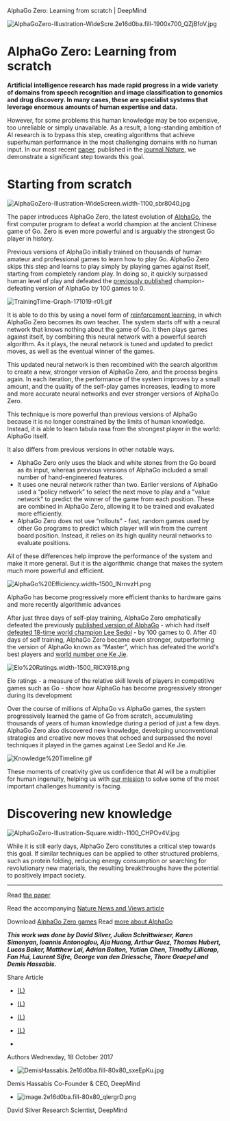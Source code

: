 AlphaGo Zero: Learning from scratch | DeepMind

 ![AlphaGoZero-Illustration-WideScre.2e16d0ba.fill-1900x700_QZjBfoV.jpg](../_resources/125dee743c7bef37c6bcc615df972fff.jpg)

# AlphaGo Zero: Learning from scratch

**Artificial intelligence research has made rapid progress in a wide variety of domains from speech recognition and image classification to genomics and drug discovery. In many cases, these are specialist systems that leverage enormous amounts of human expertise and data.**

However, for some problems this human knowledge may be too expensive, too unreliable or simply unavailable. As a result, a long-standing ambition of AI research is to bypass this step, creating algorithms that achieve superhuman performance in the most challenging domains with no human input. In our most recent [paper](http://nature.com/articles/doi:10.1038/nature24270), published in the [journal Nature](https://www.nature.com/), we demonstrate a significant step towards this goal.

#        Starting from scratch

 ![AlphaGoZero-Illustration-WideScreen.width-1100_sbr8040.jpg](../_resources/8a0728a5d99a9ba087eba6d0ddf3043d.jpg)

The paper introduces AlphaGo Zero, the latest evolution of [AlphaGo](https://deepmind.com/research/alphago/), the first computer program to defeat a world champion at the ancient Chinese game of Go. Zero is even more powerful and is arguably the strongest Go player in history.

Previous versions of AlphaGo initially trained on thousands of human amateur and professional games to learn how to play Go. AlphaGo Zero skips this step and learns to play simply by playing games against itself, starting from completely random play. In doing so, it quickly surpassed human level of play and defeated the [previously published](http://www.nature.com/nature/journal/v529/n7587/full/nature16961.html?foxtrotcallback=true) champion-defeating version of AlphaGo by 100 games to 0.

 ![TrainingTime-Graph-171019-r01.gif](../_resources/325c09139703bdcdd62fbeaffd588447.gif)

It is able to do this by using a novel form of [reinforcement learning](https://en.wikipedia.org/wiki/Reinforcement_learning), in which AlphaGo Zero becomes its own teacher. The system starts off with a neural network that knows nothing about the game of Go. It then plays games against itself, by combining this neural network with a powerful search algorithm. As it plays, the neural network is tuned and updated to predict moves, as well as the eventual winner of the games.

This updated neural network is then recombined with the search algorithm to create a new, stronger version of AlphaGo Zero, and the process begins again. In each iteration, the performance of the system improves by a small amount, and the quality of the self-play games increases, leading to more and more accurate neural networks and ever stronger versions of AlphaGo Zero.

This technique is more powerful than previous versions of AlphaGo because it is no longer constrained by the limits of human knowledge. Instead, it is able to learn tabula rasa from the strongest player in the world: AlphaGo itself.

It also differs from previous versions in other notable ways.

- AlphaGo Zero only uses the black and white stones from the Go board as its input, whereas previous versions of AlphaGo included a small number of hand-engineered features.
- It uses one neural network rather than two. Earlier versions of AlphaGo used a “policy network” to select the next move to play and a ”value network” to predict the winner of the game from each position. These are combined in AlphaGo Zero, allowing it to be trained and evaluated more efficiently.
- AlphaGo Zero does not use “rollouts” - fast, random games used by other Go programs to predict which player will win from the current board position. Instead, it relies on its high quality neural networks to evaluate positions.

All of these differences help improve the performance of the system and make it more general. But it is the algorithmic change that makes the system much more powerful and efficient.

 ![AlphaGo%20Efficiency.width-1500_lNrnvzH.png](../_resources/0fb3c76e420fe212f810db9e073516df.png)

AlphaGo has become progressively more efficient thanks to hardware gains and more recently algorithmic advances

After just three days of self-play training, AlphaGo Zero emphatically defeated the previously [published version of AlphaGo](https://research.googleblog.com/2016/01/alphago-mastering-ancient-game-of-go.html) - which had itself [defeated 18-time world champion Lee Sedol](https://deepmind.com/research/alphago/alphago-korea/) - by 100 games to 0. After 40 days of self training, AlphaGo Zero became even stronger, outperforming the version of AlphaGo known as “Master”, which has defeated the world's best players and [world number one Ke Jie](https://deepmind.com/research/alphago/alphago-china/).

 ![Elo%20Ratings.width-1500_RlCX918.png](../_resources/68ea17e7e553652e90eb18528d02a7b8.png)

Elo ratings - a measure of the relative skill levels of players in competitive games such as Go - show how AlphaGo has become progressively stronger during its development

Over the course of millions of AlphaGo vs AlphaGo games, the system progressively learned the game of Go from scratch, accumulating thousands of years of human knowledge during a period of just a few days. AlphaGo Zero also discovered new knowledge, developing unconventional strategies and creative new moves that echoed and surpassed the novel techniques it played in the games against Lee Sedol and Ke Jie.

 ![Knowledge%20Timeline.gif](../_resources/1a4fd20fa6b60055aaf593d99b3536d2.gif)

These moments of creativity give us confidence that AI will be a multiplier for human ingenuity, helping us with [our mission](https://deepmind.com/about/) to solve some of the most important challenges humanity is facing.

#        Discovering new knowledge

 ![AlphaGoZero-Illustration-Square.width-1100_CHPOv4V.jpg](../_resources/f90cea159daf21d27e39dce8c7d7c57f.jpg)

While it is still early days, AlphaGo Zero constitutes a critical step towards this goal. If similar techniques can be applied to other structured problems, such as protein folding, reducing energy consumption or searching for revolutionary new materials, the resulting breakthroughs have the potential to positively impact society.

* * *

Read [the paper](https://www.nature.com/articles/nature24270.epdf?author_access_token=VJXbVjaSHxFoctQQ4p2k4tRgN0jAjWel9jnR3ZoTv0PVW4gB86EEpGqTRDtpIz-2rmo8-KG06gqVobU5NSCFeHILHcVFUeMsbvwS-lxjqQGg98faovwjxeTUgZAUMnRQ)

Read the accompanying [Nature News and Views article](https://www.nature.com/articles/550336a.epdf?shared_access_token=QbXlOw9nSIP_MS1moc_M0tRgN0jAjWel9jnR3ZoTv0PvinEKRXS2Dk736vL8i-Uo2-6AN8KRxOlLhDGorUgFzEgC3fwrX95r3LQ7u2FBwQ5axjmpMSZrWg4i6D7_g5rV5ze0zLhgo4jufsSKL-UZmw%3D%3D)

Download [AlphaGo Zero games](http://www.alphago-games.com/)
Read [more about AlphaGo](https://deepmind.com/research/alphago/)

***This work was done by David Silver, Julian Schrittwieser, Karen Simonyan, Ioannis Antonoglou, Aja Huang, Arthur Guez, Thomas Hubert, Lucas Baker, Matthew Lai, Adrian Bolton, Yutian Chen, Timothy Lillicrap, Fan Hui, Laurent Sifre, George van den Driessche, Thore Graepel and Demis Hassabis.***

 Share Article

- [(L)](http://twitter.com/intent/tweet/?text=&url=https%3A//deepmind.com/blog/alphago-zero-learning-scratch/)

- [(L)](http://www.facebook.com/share.php?u=https%3A//deepmind.com/blog/alphago-zero-learning-scratch/&t=)

- [(L)](https://plus.google.com/share?url=https%3A//deepmind.com/blog/alphago-zero-learning-scratch/)

- [(L)](https://deepmind.com/blog/alphago-zero-learning-scratch/mailto:?subject=AlphaGo%20Zero%3A%20Learning%20from%20scratch&body=%0D%0A%0D%0Ahttps%3A//deepmind.com/blog/alphago-zero-learning-scratch/)

-

Authors
  Wednesday, 18 October 2017

- ![DemisHassabis.2e16d0ba.fill-80x80_sxeEpKu.jpg](../_resources/fcc6adf1e120f5dc93cbe36beff7f1e7.jpg)

 Demis Hassabis
 Co-Founder & CEO, DeepMind

- ![image.2e16d0ba.fill-80x80_qlergrD.png](../_resources/15a0aec6756265d0ebd79e6dbeeb09fc.png)

 David Silver
 Research Scientist, DeepMind